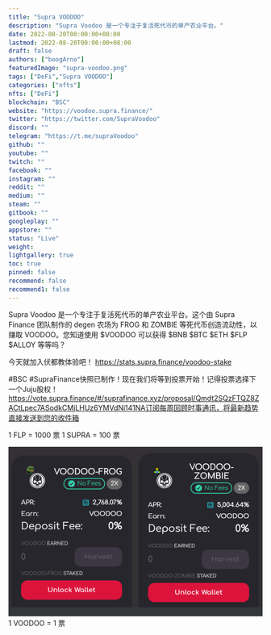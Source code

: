 ```yaml
---
title: "Supra VOODOO"
description: "Supra Voodoo 是一个专注于复活死代币的单产农业平台。"
date: 2022-08-20T00:00:00+08:00
lastmod: 2022-08-20T00:00:00+08:00
draft: false
authors: ["boogArno"]
featuredImage: "supra-voodoo.png"
tags: ["DeFi","Supra VOODOO"]
categories: ["nfts"]
nfts: ["DeFi"]
blockchain: "BSC"
website: "https://voodoo.supra.finance/"
twitter: "https://twitter.com/SupraVoodoo"
discord: ""
telegram: "https://t.me/supraVoodoo"
github: ""
youtube: ""
twitch: ""
facebook: ""
instagram: ""
reddit: ""
medium: ""
steam: ""
gitbook: ""
googleplay: ""
appstore: ""
status: "Live"
weight: 
lightgallery: true
toc: true
pinned: false
recommend: false
recommend1: false
---
```

Supra Voodoo 是一个专注于复活死代币的单产农业平台。这个由 Supra Finance 团队制作的 degen 农场为 FROG 和 ZOMBIE 等死代币创造流动性，以赚取 VOODOO。您知道使用 $VOODOO 可以获得 $BNB $BTC $ETH $FLP $ALLOY 等等吗？

今天就加入伏都教体验吧！ https://stats.supra.finance/voodoo-stake

#BSC #SupraFinance快照已制作！现在我们将等到投票开始！记得投票选择下一个Juju股权！
https://vote.supra.finance/#/suprafinance.xyz/proposal/Qmdt2SQzFTQZ8ZACtLpec7ASodkCMjLHUz6YMVdNi141NA订阅每周回顾时事通讯，将最新趋势直接发送到您的收件箱

1 FLP = 1000 票
1 SUPRA = 100 票

![supravoodoo-dapp-defi-bsc-image1_6add56d9214cb6274167dfe1d4b1a674](supravoodoo-dapp-defi-bsc-image1_6add56d9214cb6274167dfe1d4b1a674.png)
1 VOODOO = 1 票